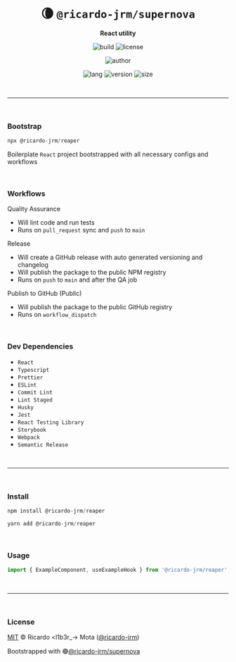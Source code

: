 <div align="center">

# 🌘 `@ricardo-jrm/supernova`

<b>React utility</b>

![build](https://img.shields.io/github/workflow/status/ricardo-jrm/reaper/Continuous%20Integration?style=for-the-badge)
![license](https://img.shields.io/github/license/ricardo-jrm/reaper?style=for-the-badge)

![author](<https://img.shields.io/badge/Author-Ricardo%20%3Cl1b3r__--%3E%20Mota%20(%40ricardo--jrm)-orange?style=for-the-badge>)

![lang](https://img.shields.io/github/languages/top/ricardo-jrm/reaper?style=for-the-badge)
![version](https://img.shields.io/npm/v/@ricardo-jrm/reaper?style=for-the-badge)
![size](https://img.shields.io/bundlephobia/min/@ricardo-jrm/reaper?style=for-the-badge)

</div>

<br />

---

<br />

### <b>Bootstrap</b>

```ts
npx @ricardo-jrm/reaper
```

Boilerplate `React` project bootstrapped with all necessary configs and workflows

<br />

### <b>Workflows</b>

Quality Assurance

- Will lint code and run tests
- Runs on `pull_request` sync and `push` to `main`

Release

- Will create a GitHub release with auto generated versioning and changelog
- Will publish the package to the public NPM registry
- Runs on `push` to `main` and after the QA job

Publish to GitHub (Public)

- Will publish the package to the public GitHub registry
- Runs on `workflow_dispatch`

<br />

### <b>Dev Dependencies</b>

- `React`
- `Typescript`
- `Prettier`
- `ESLint`
- `Commit Lint`
- `Lint Staged`
- `Husky`
- `Jest`
- `React Testing Library`
- `Storybook`
- `Webpack`
- `Semantic Release`

<br />

---

<br />

### <b>Install</b>

```ts
npm install @ricardo-jrm/reaper

yarn add @ricardo-jrm/reaper
```

<br />

### <b>Usage</b>

```ts
import { ExampleComponent, useExampleHook } from '@ricardo-jrm/reaper';
```

<br />

---

<br />

### <b>License</b>

[MIT](https://github.com/ricardo-jrm/reaper/blob/main/LICENSE) © Ricardo <l1b3r\_-> Mota ([@ricardo-jrm](https://github.com/ricardo-jrm))

Bootstrapped with 🟣[@ricardo-jrm/supernova](https://github.com/ricardo-jrm/supernova)

<br />
